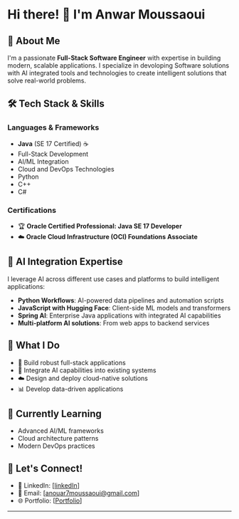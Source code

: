 # Hi there! 👋 I'm Anwar Moussaoui

## 🚀 About Me
I'm a passionate **Full-Stack Software Engineer** with expertise in building modern, scalable applications. I specialize in devoloping Software solutions with AI integrated tools and technologies to create intelligent solutions that solve real-world problems.

## 🛠️ Tech Stack & Skills

### Languages & Frameworks
- **Java** (SE 17 Certified) ☕
- Full-Stack Development
- AI/ML Integration
- Cloud and DevOps Technologies
- Python
- C++
- C#



### Certifications
- 🏆 **Oracle Certified Professional: Java SE 17 Developer**
- ☁️ **Oracle Cloud Infrastructure (OCI) Foundations Associate**

## 🤖 AI Integration Expertise
I leverage AI across different use cases and platforms to build intelligent applications:
- **Python Workflows**: AI-powered data pipelines and automation scripts
- **JavaScript with Hugging Face**: Client-side ML models and transformers
- **Spring AI**: Enterprise Java applications with integrated AI capabilities
- **Multi-platform AI solutions**: From web apps to backend services

## 💼 What I Do
- 🔧 Build robust full-stack applications
- 🎯 Integrate AI capabilities into existing systems
- ☁️ Design and deploy cloud-native solutions
- 📊 Develop data-driven applications

## 🌱 Currently Learning
- Advanced AI/ML frameworks
- Cloud architecture patterns
- Modern DevOps practices


## 🤝 Let's Connect!
- 💼 LinkedIn: [[linkedIn](https://www.linkedin.com/in/anwar-moussaoui/)]
- 📧 Email: [anouar7moussaoui@gmail.com]
- 🌐 Portfolio: [[Portfolio](https://anwarmoussaoui.vercel.app)]

---
